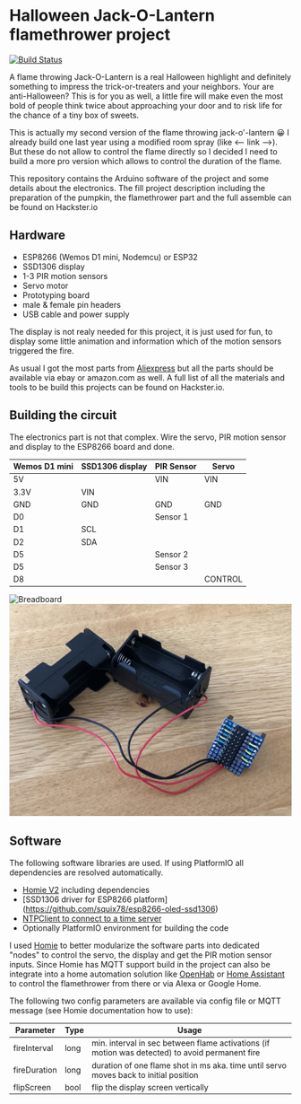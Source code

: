 Halloween Jack-O-Lantern flamethrower project
=============================================

[![Build Status](https://circleci.com/gh/mhaack/halloween-pumpkin-fire/tree/master.svg?style=shield)](https://circleci.com/gh/mhaack/halloween-pumpkin-fire/tree/master)

A flame throwing Jack-O-Lantern is a real Halloween highlight and definitely something to impress the trick-or-treaters and your neighbors. Your are anti-Halloween? This is for you as well, a little fire will make even the most bold of people think twice about approaching your door and to risk life for the chance of a tiny box of sweets. 

This is actually my second version of the flame throwing jack-o'-lantern 😀 I already build one last year using a modified room spray (like <— link —>). But these do not allow to control the flame directly so I decided I need to build a more pro version which allows to control the duration of the flame. 

This repository contains the Arduino software of the project and some details about the electronics. The fill project description including the preparation of the pumpkin, the flamethrower part and the full assemble can be found on Hackster.io

## Hardware
* ESP8266 (Wemos D1 mini, Nodemcu) or ESP32
* SSD1306 display
* 1-3 PIR motion sensors
* Servo motor
* Prototyping board
* male & female pin headers
* USB cable and power supply

The display is not realy needed for this project, it is just used for fun, to display some little animation and information which of the motion sensors triggered the fire.

As usual I got the most parts from [Aliexpress](https://www.aliexpress.com) but all the parts should be available via ebay or amazon.com as well. A full list of all the materials and tools to be build this projects can be found on Hackster.io.

## Building the circuit

The electronics part is not that complex. Wire the servo, PIR motion sensor and display to the ESP8266 board and done.

Wemos D1 mini | SSD1306 display | PIR Sensor  | Servo
------------- | --------------- | ----------- | -----
5V            |                 | VIN         | VIN
3.3V          | VIN             |             | 
GND           | GND             | GND         | GND
D0            |                 | Sensor 1    | 
D1            | SCL             |             |
D2            | SDA             |             |
D5            |                 | Sensor 2    |
D5            |                 | Sensor 3    |
D8            |                 |             | CONTROL

<img src="https://github.com/mhaack/halloween-pumpkin-eyes/blob/master/doc/halloween-pumpkin-fire.png"  alt="Breadboard" width="640">

<img src="https://github.com/mhaack/halloween-pumpkin-eyes/blob/master/doc/electronics-1.jpg"  alt="Electronics 1" width="640">


## Software

The following software libraries are used. If using PlatformIO all dependencies are resolved automatically.

- [Homie V2](https://github.com/marvinroger/homie-esp8266) including dependencies
- [SSD1306 driver for ESP8266 platform] (https://github.com/squix78/esp8266-oled-ssd1306)
- [NTPClient to connect to a time server](https://github.com/arduino-libraries/NTPClient)
- Optionally PlatformIO environment for building the code

I used [Homie](https://github.com/marvinroger/homie-esp8266) to better modularize the software parts into dedicated "nodes" to control the servo, the display and get the PIR motion sensor inputs. Since Homie has MQTT support build in the project can also be integrate into a home automation solution like [OpenHab](https://www.openhab.org) or [Home Assistant](https://www.home-assistant.io) to control the flamethrower from there or via Alexa or Google Home.

The following two config parameters are available via config file or MQTT message (see Homie documentation how to use):

Parameter           | Type        | Usage
------------------- | ----------- | -------
fireInterval        | long        | min. interval in sec between flame activations (if motion was detected) to avoid permanent fire
fireDuration        | long        | duration of one flame shot in ms aka. time until servo moves back to initial position
flipScreen          | bool        | flip the display screen vertically